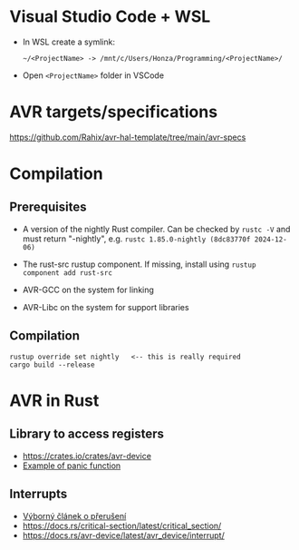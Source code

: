 Visual Studio Code + WSL
========================

- In WSL create a symlink:
  ```
  ~/<ProjectName> -> /mnt/c/Users/Honza/Programming/<ProjectName>/
  ```

- Open `<ProjectName>` folder in VSCode


AVR targets/specifications
==========================

<https://github.com/Rahix/avr-hal-template/tree/main/avr-specs>


Compilation
===========

Prerequisites 
-------------

- A version of the nightly Rust compiler. Can be checked by `rustc -V` and must 
    return "-nightly", e.g. `rustc 1.85.0-nightly (8dc83770f 2024-12-06)`

- The rust-src rustup component. 
    If missing, install using `rustup component add rust-src`

- AVR-GCC on the system for linking

- AVR-Libc on the system for support libraries


Compilation
-----------

    rustup override set nightly   <-- this is really required
    cargo build --release


AVR in Rust
===========

Library to access registers
---------------------------

- <https://crates.io/crates/avr-device>
- [Example of panic function](https://github.com/Rahix/avr-device/blob/main/examples/atmega328p/src/main.rs)


Interrupts
----------

- [Výborný článek o přerušení](https://blog.rahix.de/005-avr-hal-millis/)
- <https://docs.rs/critical-section/latest/critical_section/>
- <https://docs.rs/avr-device/latest/avr_device/interrupt/>
